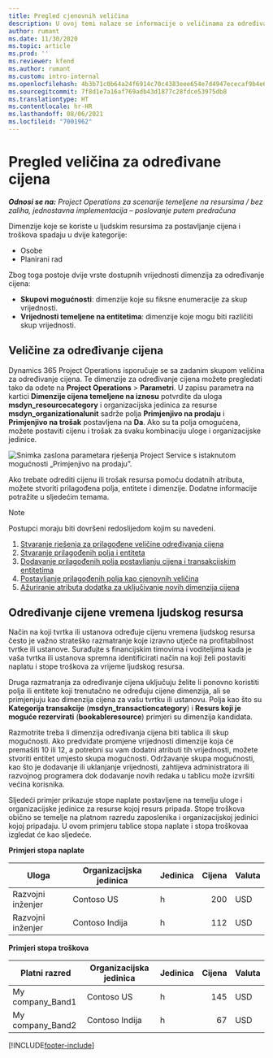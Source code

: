 ```yaml
---
title: Pregled cjenovnih veličina
description: U ovoj temi nalaze se informacije o veličinama za određivanje cijena u aplikaciji Dynamics 365 Project Operations.
author: rumant
ms.date: 11/30/2020
ms.topic: article
ms.prod: ''
ms.reviewer: kfend
ms.author: rumant
ms.custom: intro-internal
ms.openlocfilehash: 4b3b71c0b64a24f6914c70c4383eee654e7d4947ececaf9b4e6394f45a081a4c
ms.sourcegitcommit: 7f8d1e7a16af769adb43d1877c28fdce53975db8
ms.translationtype: HT
ms.contentlocale: hr-HR
ms.lasthandoff: 08/06/2021
ms.locfileid: "7001962"
---
```

# <a name="pricing-dimensions-overview"></a>Pregled veličina za određivane cijena

_**Odnosi se na:** Project Operations za scenarije temeljene na resursima / bez zaliha, jednostavna implementacija – poslovanje putem predračuna_

Dimenzije koje se koriste u ljudskim resursima za postavljanje cijena i troškova spadaju u dvije kategorije:

- Osobe
- Planirani rad

Zbog toga postoje dvije vrste dostupnih vrijednosti dimenzija za određivanje cijena:

- **Skupovi mogućnosti**: dimenzije koje su fiksne enumeracije za skup vrijednosti.
- **Vrijednosti temeljene na entitetima**: dimenzije koje mogu biti različiti skup vrijednosti.

## <a name="pricing-dimensions"></a>Veličine za određivanje cijena

Dynamics 365 Project Operations isporučuje se sa zadanim skupom veličina za određivanje cijena. Te dimenzije za određivanje cijena možete pregledati tako da odete na **Project Operations** > **Parametri**. U zapisu parametra na kartici **Dimenzije cijena temeljene na iznosu** potvrdite da uloga **msdyn_resourcecategory** i organizacijska jedinica za resurse **msdyn_organizationalunit** sadrže polja **Primjenjivo na prodaju** i **Primjenjivo na trošak** postavljena na **Da**. Ako su ta polja omogućena, možete postaviti cijenu i trošak za svaku kombinaciju uloge i organizacijske jedinice.

![Snimka zaslona parametara rješenja Project Service s istaknutom mogućnosti „Primjenjivo na prodaju”.](media/PS-OOB-parameters.png)

Ako trebate odrediti cijenu ili trošak resursa pomoću dodatnih atributa, možete stvoriti prilagođena polja, entitete i dimenzije. Dodatne informacije potražite u sljedećim temama. 
  
  > [!NOTE]
  > Postupci moraju biti dovršeni redoslijedom kojim su navedeni.

1. [Stvaranje rješenja za prilagođene veličine određivanja cijena](../sales/create-solution-custompd.md)
2. [Stvaranje prilagođenih polja i entiteta](create-custom-fields-entities-pricing-dimensions.md)
3. [Dodavanje prilagođenih polja postavljanju cijena i transakcijskim entitetima](add-custom-fields-price-setup-transactional-entities.md)
4. [Postavljanje prilagođenih polja kao cjenovnih veličina](set-up-custom-fields-pricing-dimensions.md)
5. [Ažuriranje atributa dodatka za uključivanje novih dimenzija cijena](update-plugin-attributes-pd.md)


## <a name="pricing-human-resource-time"></a>Određivanje cijene vremena ljudskog resursa
Način na koji tvrtka ili ustanova određuje cijenu vremena ljudskog resursa često je važno strateško razmatranje koje izravno utječe na profitabilnost tvrtke ili ustanove. Surađujte s financijskim timovima i voditeljima kada je vaša tvrtka ili ustanova spremna identificirati način na koji želi postaviti naplatu i stope troškova za vrijeme ljudskog resursa.

Druga razmatranja za određivanje cijena uključuju želite li ponovno koristiti polja ili entitete koji trenutačno ne određuju cijene dimenzija, ali se primjenjuju kao dimenzija cijena za vašu tvrtku ili ustanovu. Polja kao što su **Kategorija transakcije** (**msdyn_transactioncategory**) i **Resurs koji je moguće rezervirati** (**bookableresource**) primjeri su dimenzija kandidata. 

Razmotrite treba li dimenzija određivanja cijena biti tablica ili skup mogućnosti. Ako predviđate promjene vrijednosti dimenzije koja će premašiti 10 ili 12, a potrebni su vam dodatni atributi tih vrijednosti, možete stvoriti entitet umjesto skupa mogućnosti. Održavanje skupa mogućnosti, kao što je dodavanje ili uklanjanje vrijednosti, zahtijeva administratora ili razvojnog programera dok dodavanje novih redaka u tablicu može izvršiti većina korisnika.

Sljedeći primjer prikazuje stope naplate postavljene na temelju uloge i organizacijske jedinice za resurse kojoj resurs pripada. Stope troškova obično se temelje na platnom razredu zaposlenika i organizacijskoj jedinici kojoj pripadaju. U ovom primjeru tablice stopa naplate i stopa troškovaa izgledat će kao sljedeće.

**Primjeri stopa naplate**

| Uloga        | Organizacijska jedinica    |Jedinica      |Cijena      |Valuta  |
| ------------|-------------|----------|----------:|----------|
| Razvojni inženjer   | Contoso US  |h | 200|USD     |
| Razvojni inženjer   | Contoso Indija |h|   112|USD     |


**Primjeri stopa troškova**

| Platni razred     | Organizacijska jedinica    |Jedinica      |Cijena      |Valuta  |
| ----------------|-------------|----------|----------:|----------|
| My company_Band1 | Contoso US  |h | 145|USD     |
| My company_Band2 | Contoso Indija |h|   67|USD     |


[!INCLUDE[footer-include](../includes/footer-banner.md)]